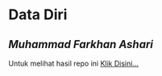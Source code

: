 # Data Diri
## _Muhammad Farkhan Ashari_

Untuk melihat hasil repo ini [Klik Disini...](https://farkhan90.github.io/datadiri/)
